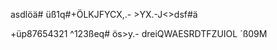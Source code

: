    asdlöä#
   üß1q#+ÖLKJFYCX,.-  >YX.-J<>dsf#ä
   
   +üp87654321	^123ßeq#
   ös>y.-  dreiQWAESRDTFZUIOL
   ´ß09M 